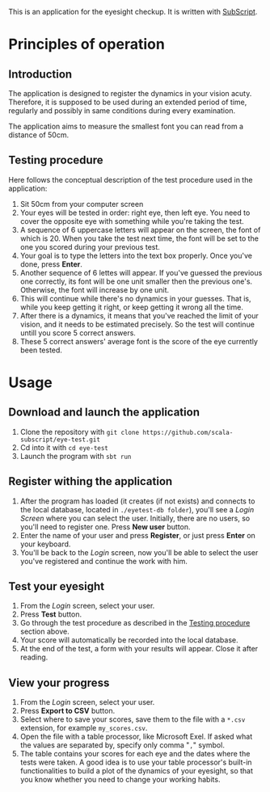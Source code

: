This is an application for the eyesight checkup. It is written with [SubScript]().

# Principles of operation

## Introduction
The application is designed to register the dynamics in your vision acuty. Therefore, it is supposed to be used during an extended period of time, regularly and possibly in same conditions during every examination.

The application aims to measure the smallest font you can read from a distance of 50cm.

## Testing procedure
Here follows the conceptual description of the test procedure used in the application:

1. Sit 50cm from your computer screen
2. Your eyes will be tested in order: right eye, then left eye. You need to cover the opposite eye with something while you're taking the test.
3. A sequence of 6 uppercase letters will appear on the screen, the font of which is 20. When you take the test next time, the font will be set to the one you scored during your previous test.
4. Your goal is to type the letters into the text box properly. Once you've done, press **Enter**.
5. Another sequence of 6 lettes will appear. If you've guessed the previous one correctly, its font will be one unit smaller then the previous one's. Otherwise, the font will increase by one unit.
6. This will continue while there's no dynamics in your guesses. That is, while you keep getting it right, or keep getting it wrong all the time.
7. After there is a dynamics, it means that you've reached the limit of your vision, and it needs to be estimated precisely. So the test will continue untill you score 5 correct answers.
8. These 5 correct answers' average font is the score of the eye currently been tested.

# Usage

## Download and launch the application
1. Clone the repository with `git clone https://github.com/scala-subscript/eye-test.git`
2. Cd into it with `cd eye-test`
3. Launch the program with `sbt run`

## Register withing the application
1. After the program has loaded (it creates (if not exists) and connects to the local database, located in `./eyetest-db folder`), you'll see a *Login Screen* where you can select the user. Initially, there are no users, so you'll need to register one. Press **New user** button.
2. Enter the name of your user and press **Register**, or just press **Enter** on your keyboard.
3. You'll be back to the *Login* screen, now you'll be able to select the user you've registered and continue the work with him.

## Test your eyesight
1. From the *Login* screen, select your user.
2. Press **Test** button.
3. Go through the test procedure as described in the [Testing procedure]() section above.
4. Your score will automatically be recorded into the local database.
5. At the end of the test, a form with your results will appear. Close it after reading.

## View your progress
1. From the *Login* screen, select your user.
2. Press **Export to CSV** button.
3. Select where to save your scores, save them to the file with a `*.csv` extension, for example `my_scores.csv`.
4. Open the file with a table processor, like Microsoft Exel. If asked what the values are separated by, specify only comma "`,`" symbol.
5. The table contains your scores for each eye and the dates where the tests were taken. A good idea is to use your table processor's built-in functionalities to build a plot of the dynamics of your eyesight, so that you know whether you need to change your working habits.